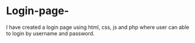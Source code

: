 # Login-page-
I have created a login page using html, css, js and php where user can able to login by username and password. 
